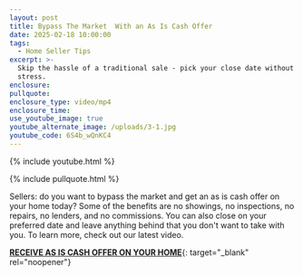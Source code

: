 ```yaml
---
layout: post
title: Bypass The Market  With an As Is Cash Offer
date: 2025-02-18 10:00:00
tags:
  - Home Seller Tips
excerpt: >-
  Skip the hassle of a traditional sale - pick your close date without the
  stress.
enclosure:
pullquote:
enclosure_type: video/mp4
enclosure_time:
use_youtube_image: true
youtube_alternate_image: /uploads/3-1.jpg
youtube_code: 6S4b_wQnKC4
---
```

{% include youtube.html %}

{% include pullquote.html %}

Sellers: do you want to bypass the market and get an as is cash offer on your home today? Some of the benefits are no showings, no inspections, no repairs, no lenders, and no commissions. You can also close on your preferred date and leave anything behind that you don't want to take with you. To learn more, check out our latest video.

[**RECEIVE AS IS CASH OFFER ON YOUR HOME**](https://pirtle-cashoffer.paperform.co/){: target="_blank" rel="noopener"}
